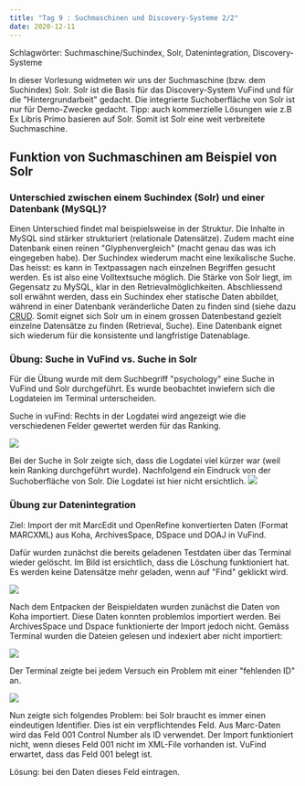 ```yaml
---
title: "Tag 9 : Suchmaschinen und Discovery-Systeme 2/2"
date: 2020-12-11
---
```


Schlagwörter: Suchmaschine/Suchindex, Solr, Datenintegration, Discovery-Systeme

In dieser Vorlesung widmeten wir uns der Suchmaschine (bzw. dem Suchindex) Solr. Solr ist die Basis für das Discovery-System VuFind und für die "Hintergrundarbeit" gedacht. Die integrierte Suchoberfläche von Solr ist nur für Demo-Zwecke gedacht. Tipp: auch kommerzielle Lösungen wie z.B Ex Libris Primo basieren auf Solr. Somit ist Solr eine weit verbreitete Suchmaschine.

## Funktion von Suchmaschinen am Beispiel von Solr

### Unterschied zwischen einem Suchindex (Solr) und einer Datenbank (MySQL)?
Einen Unterschied findet mal beispielsweise in der Struktur. Die Inhalte in MySQL sind stärker strukturiert (relationale Datensätze). Zudem macht eine Datenbank einen reinen "Glyphenvergleich" (macht genau das was ich eingegeben habe). Der Suchindex wiederum macht eine lexikalische Suche. Das heisst: es kann in Textpassagen nach einzelnen Begriffen gesucht werden. Es ist also eine Volltextsuche möglich. Die Stärke von Solr liegt, im Gegensatz zu MySQL, klar in den Retrievalmöglichkeiten. Abschliessend soll erwähnt werden, dass ein Suchindex eher statische Daten abbildet, während in einer Datenbank veränderliche Daten zu finden sind (siehe dazu [CRUD](https://de.wikipedia.org/wiki/CRUD). Somit eignet sich Solr um in einem grossen Datenbestand gezielt einzelne  Datensätze zu finden (Retrieval, Suche). Eine Datenbank eignet sich wiederum für die konsistente und langfristige Datenablage.



### Übung: Suche in VuFind vs. Suche in Solr

Für die Übung wurde mit dem Suchbegriff "psychology" eine Suche in VuFind und Solr durchgeführt. Es wurde beobachtet inwiefern sich die Logdateien im Terminal unterscheiden.

Suche in vuFind: Rechts in der Logdatei wird angezeigt wie die verschiedenen Felder gewertet werden für das Ranking.

![]({{site.baseurl}}/images/vufindvssolr1.png)

Bei der Suche in Solr zeigte sich, dass die Logdatei viel kürzer war (weil kein Ranking durchgeführt wurde). Nachfolgend ein Eindruck von der Suchoberfläche von Solr. Die Logdatei ist hier nicht ersichtlich.
![]({{site.baseurl}}/images/vufindvssolr2.png)

### Übung zur Datenintegration

Ziel: Import der mit MarcEdit und OpenRefine konvertierten Daten (Format MARCXML) aus Koha, ArchivesSpace, DSpace und DOAJ in VuFind. 

Dafür wurden zunächst die bereits geladenen Testdaten über das Terminal wieder gelöscht. Im Bild ist ersichtlich, dass die Löschung funktioniert hat. Es werden keine Datensätze mehr geladen, wenn auf "Find" geklickt wird.

![]({{site.baseurl}}/images/vufind_testdatenloeschen.png)

Nach dem Entpacken der Beispieldaten wurden zunächst die Daten von Koha importiert. Diese Daten konnten problemlos importiert werden. Bei ArchivesSpace und Dspace funktionierte der Import jedoch nicht. Gemäss Terminal wurden die Dateien gelesen und indexiert aber nicht importiert:

![]({{site.baseurl}}/images/fehlendeid1.png)

Der Terminal zeigte bei jedem Versuch ein Problem mit einer "fehlenden ID" an. 

![]({{site.baseurl}}/images/fehlendeid2.png)

Nun zeigte sich folgendes Problem: bei Solr braucht es immer einen eindeutigen Identifier. Dies ist ein verpflichtendes Feld. Aus Marc-Daten wird das Feld 001 Control Number als ID verwendet. Der Import funktioniert nicht, wenn dieses Feld 001 nicht im XML-File vorhanden ist.
VuFind erwartet, dass das Feld 001 belegt ist.

Lösung: bei den Daten dieses Feld eintragen.







